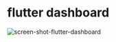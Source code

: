 # flutter dashboard


![screen-shot-flutter-dashboard](https://github.com/user-attachments/assets/6f2b8132-0a01-4d48-8eb0-ea2ee0225c5d)
